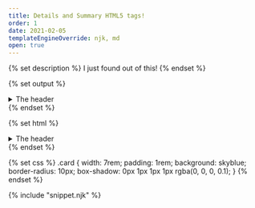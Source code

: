 ```yaml
---
title: Details and Summary HTML5 tags!
order: 1
date: 2021-02-05
templateEngineOverride: njk, md
open: true
---
```

<!-- based on https://11ty.rocks/posts/eleventy-templating-static-code-demos/ -->

{% set description %}
I just found out of this!
{% endset %}

{% set output %}
<details class="card">
    <summary>The header</summary>

    The body
</details>
{% endset %}

{% set html %}
<details class="card">
    <summary>The header</summary>

    The body
</details>
{% endset %}

{% set css %}
.card {
    width: 7rem;
    padding: 1rem;
    background: skyblue;
    border-radius: 10px;
    box-shadow: 0px 1px 1px 1px rgba(0, 0, 0, 0.1);
}
{% endset %}

{% include "snippet.njk" %}